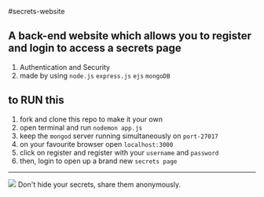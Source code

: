 #secrets-website

A back-end website which allows you to register and login to access a secrets page
--

1. Authentication and Security
2. made by using `node.js` `express.js` `ejs` `mongoDB`


## to RUN this

1. fork and clone this repo to make it your own 
2. open terminal and run `nodemon app.js`
3. keep the `mongod` server running simultaneously on `port-27017`
4. on your favourite browser open `localhost:3000`
6. click on register and register with your `username` and `password`
7. then, login to open up a brand new `secrets page`
---
<img src="https://github.com/5hre9a/secrets-website/blob/master/20200809_170416.jpg">
 Don't hide your secrets, share them anonymously.
 

